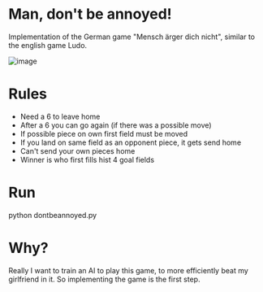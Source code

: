 # Man, don't be annoyed!

Implementation of the German game "Mensch ärger dich nicht", similar to the english game Ludo.

![image](https://github.com/user-attachments/assets/cd7fdd22-d5f3-46fc-be18-34d09236e07f)


# Rules
- Need a 6 to leave home
- After a 6 you can go again (if there was a possible move)
- If possible piece on own first field must be moved
- If you land on same field as an opponent piece, it gets send home
- Can't send your own pieces home
- Winner is who first fills hist 4 goal fields

# Run
python dontbeannoyed.py

# Why?
Really I want to train an AI to play this game, to more efficiently beat my girlfriend in it. So implementing the game is the first step.
